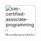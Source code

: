 <img width="96" height="96" alt="sas-certified-associate-programming-fundamentals-using-sas-9-4" src="[https://www.credly.com/badges/04353317-ebb6-4a4d-8d8c-2a77fe7ba7b1]" />
